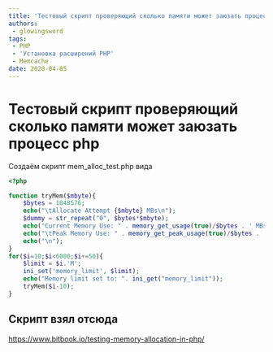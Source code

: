 ```yaml
---
title: 'Тестовый скрипт проверяющий сколько памяти может заюзать процесс php'
authors: 
 - glowingsword
tags:
 - PHP
 - 'Установка расширений PHP'
 - Memcache
date: 2020-04-05
---
```

# Тестовый скрипт проверяющий сколько памяти может заюзать процесс php

Создаём скрипт mem_alloc_test.php вида

```php
<?php

function tryMem($mbyte){
    $bytes = 1048576;
    echo("\tAllocate Attempt {$mbyte} MBs\n");
    $dummy = str_repeat("0", $bytes*$mbyte);
    echo("Current Memory Use: " . memory_get_usage(true)/$bytes . ' MBs');
    echo("\tPeak Memory Use: " . memory_get_peak_usage(true)/$bytes . ' MBs');
    echo("\n");
}
for($i=10;$i<6000;$i+=50){
    $limit = $i.'M';
    ini_set('memory_limit', $limit);
    echo("Memory limit set to: ". ini_get("memory_limit"));
    tryMem($i-10);
}
```

## Скрипт взял отсюда

https://www.bitbook.io/testing-memory-allocation-in-php/

